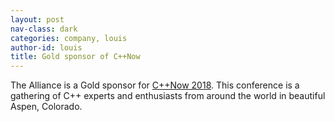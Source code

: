 ```yaml
---
layout: post
nav-class: dark
categories: company, louis
author-id: louis
title: Gold sponsor of C++Now
---
```

The Alliance is a Gold sponsor for
<a href="http://cppnow.org/history/2018/">C++Now 2018</a>. This
conference is a gathering of C++ experts and enthusiasts from around
the world in beautiful Aspen, Colorado.
